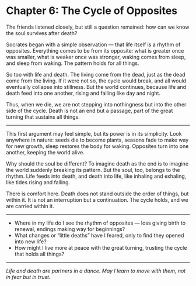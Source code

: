 # Chapter 6: The Cycle of Opposites

The friends listened closely, but still a question remained: how can we know the soul survives after death?

Socrates began with a simple observation — that life itself is a rhythm of opposites. Everything comes to be from its opposite: what is greater once was smaller, what is weaker once was stronger, waking comes from sleep, and sleep from waking. The pattern holds for all things.

So too with life and death. The living come from the dead, just as the dead come from the living. If it were not so, the cycle would break, and all would eventually collapse into stillness. But the world continues, because life and death feed into one another, rising and falling like day and night.

Thus, when we die, we are not stepping into nothingness but into the other side of the cycle. Death is not an end but a passage, part of the great turning that sustains all things.

---

This first argument may feel simple, but its power is in its simplicity. Look anywhere in nature: seeds die to become plants, seasons fade to make way for new growth, sleep restores the body for waking. Opposites turn into one another, keeping the world alive.

Why should the soul be different? To imagine death as the end is to imagine the world suddenly breaking its pattern. But the soul, too, belongs to the rhythm. Life feeds into death, and death into life, like inhaling and exhaling, like tides rising and falling.

There is comfort here. Death does not stand outside the order of things, but within it. It is not an interruption but a continuation. The cycle holds, and we are carried within it.

---

* Where in my life do I see the rhythm of opposites — loss giving birth to renewal, endings making way for beginnings?
* What changes or “little deaths” have I feared, only to find they opened into new life?
* How might I live more at peace with the great turning, trusting the cycle that holds all things?

---

*Life and death are partners in a dance. May I learn to move with them, not in fear but in trust.*
